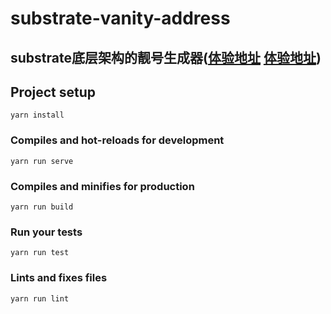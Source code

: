 # substrate-vanity-address
## substrate底层架构的靓号生成器([体验地址](https://va.substrate.top) [体验地址](https://va.puti94.com))

## Project setup
```
yarn install
```

### Compiles and hot-reloads for development
```
yarn run serve
```

### Compiles and minifies for production
```
yarn run build
```

### Run your tests
```
yarn run test
```

### Lints and fixes files
```
yarn run lint
```
